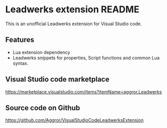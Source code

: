 # Leadwerks extension README
This is an unofficial Leadwerks extension for Visual Studio code. 

## Features
- Lua extension dependency
- Leadwerks snippets for properties, Script functions and common Lua syntax.

## Visual Studio code marketplace
https://marketplace.visualstudio.com/items?itemName=aggror.Leadwerks

## Source code on Github
https://github.com/Aggror/VisualStudioCodeLeadwerksExtension
